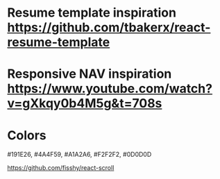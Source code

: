 # Resume template inspiration https://github.com/tbakerx/react-resume-template
# Responsive NAV inspiration https://www.youtube.com/watch?v=gXkqy0b4M5g&t=708s

# Colors
#191E26, #4A4F59, #A1A2A6, #F2F2F2, #0D0D0D

https://github.com/fisshy/react-scroll
